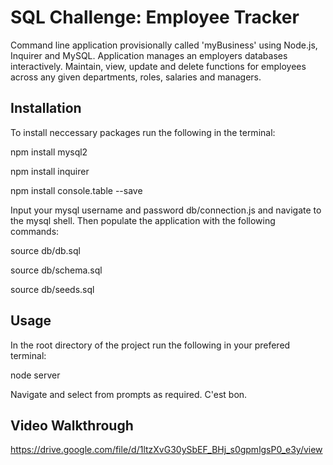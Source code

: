 # SQL Challenge: Employee Tracker

Command line application provisionally called 'myBusiness' using Node.js, Inquirer and MySQL. Application manages an employers databases interactively. Maintain, view, update and delete functions for employees across any given departments, roles, salaries and managers.

## Installation

To install neccessary packages run the following in the terminal:

npm install mysql2

npm install inquirer

npm install console.table --save

Input your mysql username and password db/connection.js and navigate to the mysql shell. Then populate the application with the following commands:

source db/db.sql

source db/schema.sql

source db/seeds.sql

## Usage

In the root directory of the project run the following in your prefered terminal:

node server

Navigate and select from prompts as required. C'est bon.

## Video Walkthrough
https://drive.google.com/file/d/1ltzXvG30ySbEF_BHj_s0gpmlgsP0_e3y/view



